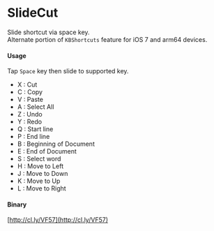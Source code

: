 SlideCut
========

Slide shortcut via space key.    
Alternate portion of `KBShortcuts` feature for iOS 7 and arm64 devices.

#### Usage
Tap `Space` key then slide to supported key.

* X : Cut
* C : Copy
* V : Paste
* A : Select All
* Z : Undo
* Y : Redo
* Q : Start line
* P : End line
* B : Beginning of Document
* E : End of Document
* S : Select word
* H : Move to Left
* J : Move to Down
* K : Move to Up
* L : Move to Right

#### Binary
[http://cl.ly/VF57](http://cl.ly/VF57)
